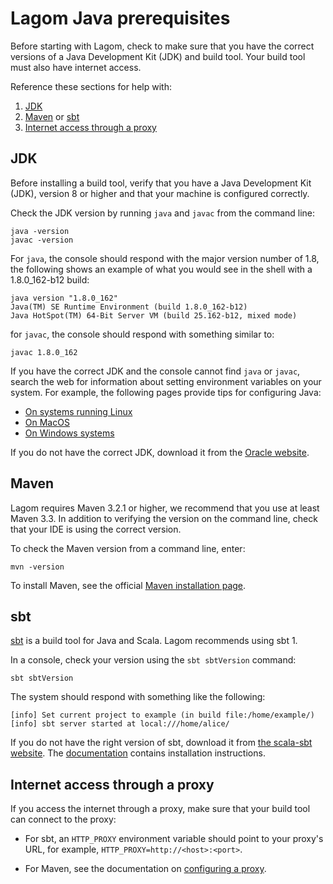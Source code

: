 # Lagom Java prerequisites

Before starting with Lagom, check to make sure that you have the correct versions of a Java Development Kit (JDK) and build tool. Your build tool must also have internet access. 

Reference these sections for help with:

1. [JDK](#JDK)
1. [Maven](#Maven) or [sbt](#sbt)
1. [Internet access through a proxy](#Internet-access-through-a-proxy)



## JDK

Before installing a build tool, verify that you have a Java Development Kit (JDK), version 8 or higher and that your machine is configured correctly.

Check the JDK version by running `java` and `javac` from the command line:

```
java -version
javac -version

```
For `java`, the console should respond with the major version number of 1.8, the following shows an example of what you would see in the shell with a 1.8.0_162-b12 build:

```
java version "1.8.0_162"
Java(TM) SE Runtime Environment (build 1.8.0_162-b12)
Java HotSpot(TM) 64-Bit Server VM (build 25.162-b12, mixed mode)
```

for `javac`, the console should respond with something similar to:

```
javac 1.8.0_162
```

If you have the correct JDK and the console cannot find `java` or `javac`, search the web for information about setting environment variables on your system. For example, the following pages provide tips for configuring Java:

* [On systems running Linux](https://stackoverflow.com/questions/33860560/how-to-set-java-environment-variables-using-shell-script)
* [On MacOS](http://osxdaily.com/2015/07/28/set-enviornment-variables-mac-os-x/)
* [On Windows systems](https://stackoverflow.com/questions/1672281/environment-variables-for-java-installation)

If you do not have the correct JDK, download it from the  [Oracle website](http://www.oracle.com/technetwork/java/javase/downloads/index.html).


## Maven
Lagom requires Maven 3.2.1 or higher, we recommend that you use at least Maven 3.3. In addition to verifying the version on the command line, check that your IDE is using the correct version. 

To check the Maven version from a command line, enter:

`mvn -version` 

To install Maven, see the official [Maven installation page](https://maven.apache.org/install.html).

## sbt

[sbt](http://www.scala-sbt.org) is a build tool for Java and Scala. Lagom recommends using sbt 1.

In a console, check your version using the `sbt sbtVersion` command:

```
sbt sbtVersion
```
The system should respond with something like the following:

```
[info] Set current project to example (in build file:/home/example/)
[info] sbt server started at local:///home/alice/
```
If you do not have the right version of sbt, download it from [the scala-sbt website](http://www.scala-sbt.org/download.html). The [documentation](http://www.scala-sbt.org/release/docs/Setup.html) contains installation instructions.

## Internet access through a proxy
If you access the internet through a proxy, make sure that your build tool can connect to the proxy:

* For sbt, an `HTTP_PROXY` environment variable should point to your proxy's URL, for example, `HTTP_PROXY=http://<host>:<port>`. 

* For Maven, see the documentation on [configuring a proxy](https://maven.apache.org/guides/mini/guide-proxies.html).


